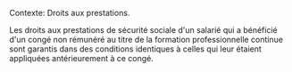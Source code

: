 Contexte: Droits aux prestations.

Les droits aux prestations de sécurité sociale d'un salarié qui a bénéficié d'un congé non rémunéré au titre de la formation professionnelle continue sont garantis dans des conditions identiques à celles qui leur étaient appliquées antérieurement à ce congé.